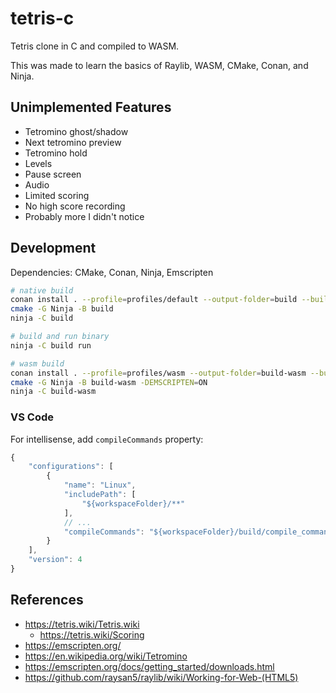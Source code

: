 # tetris-c

Tetris clone in C and compiled to WASM.

This was made to learn the basics of Raylib, WASM, CMake, Conan, and Ninja.

## Unimplemented Features

- Tetromino ghost/shadow
- Next tetromino preview
- Tetromino hold
- Levels
- Pause screen
- Audio
- Limited scoring
- No high score recording
- Probably more I didn't notice

## Development

Dependencies: CMake, Conan, Ninja, Emscripten

```sh
# native build
conan install . --profile=profiles/default --output-folder=build --build=missing
cmake -G Ninja -B build
ninja -C build

# build and run binary
ninja -C build run
```

```sh
# wasm build
conan install . --profile=profiles/wasm --output-folder=build-wasm --build=missing
cmake -G Ninja -B build-wasm -DEMSCRIPTEN=ON
ninja -C build-wasm
```

### VS Code

For intellisense, add `compileCommands` property:

```js
{
    "configurations": [
        {
            "name": "Linux",
            "includePath": [
                "${workspaceFolder}/**"
            ],
            // ...
            "compileCommands": "${workspaceFolder}/build/compile_commands.json"
        }
    ],
    "version": 4
}
```

## References

- https://tetris.wiki/Tetris.wiki
  - https://tetris.wiki/Scoring
- https://emscripten.org/
- https://en.wikipedia.org/wiki/Tetromino
- https://emscripten.org/docs/getting_started/downloads.html
- https://github.com/raysan5/raylib/wiki/Working-for-Web-(HTML5)
